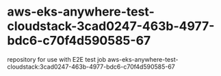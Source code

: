 # aws-eks-anywhere-test-cloudstack-3cad0247-463b-4977-bdc6-c70f4d590585-67
repository for use with E2E test job aws-eks-anywhere-test-cloudstack:3cad0247-463b-4977-bdc6-c70f4d590585-67
